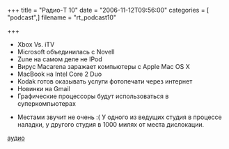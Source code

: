 +++
title = "Радио-T 10"
date = "2006-11-12T09:56:00"
categories = [ "podcast",]
filename = "rt_podcast10"

+++

- Xbox Vs. iTV
- Microsoft объединилась с Novell
- Zune на самом деле не IPod
- Вирус Macarena заражает компьютеры с Apple Mac OS Х
- MacBook на Intel Core 2 Duo
- Kodak готов оказывать услуги фотопечати через интернет
- Новинки на Gmail
- Графические процессоры будут использоваться в суперкомпьютерах

* Местами звучит не очень :( У одного из ведущих студия в процессе наладки, у другого студия в 1000 милях от места дислокации.

[аудио](http://cdn.radio-t.com/rt_podcast10.mp3)
<audio src="http://cdn.radio-t.com/rt_podcast10.mp3" preload="none"></audio>
